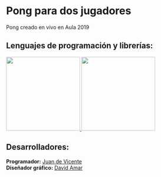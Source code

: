 # Pong para dos jugadores
Pong creado en vivo en Aula 2019

## Lenguajes de programación y librerías:<br>
<p>
  <a href="https://www.oracle.com/technetwork/topics/newtojava/learn-141096.html" target="_blank">
    <img src ="http://blog.desafiolatam.com/wp-content/uploads/2018/05/java-logo.png" width="200" height="200">
  </a>
  <a href="https://processing.org/">
    <img src="https://upload.wikimedia.org/wikipedia/commons/thumb/2/2e/Processing_3_logo.png/600px-Processing_3_logo.png" width="200" height="200">
  </a>
</p>

## Desarrolladores: <br>
<b>Programador:</b> <a href="https://github.com/juanDeVicente">Juan de Vicente</a><br>
<b>Diseñador gráfico:</b> <a href="https://www.instagram.com/dbydavo/">David Amar</a>
